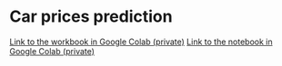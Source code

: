 # Car prices prediction

[Link to the workbook in Google Colab (private)](https://colab.research.google.com/drive/15QrkBEe00txvG5RViQWrQMb7PHdr9khC)
[Link to the notebook in Google Colab (private)](https://colab.research.google.com/drive/1zWGIm0ARJyPcqHd9AjsGoRf6Trz7Kvwt)
